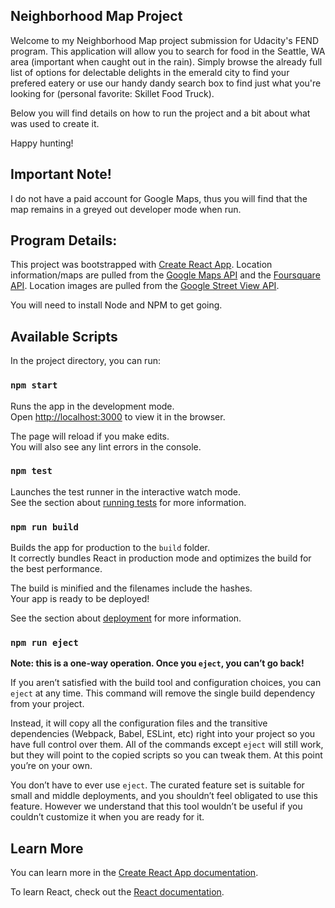 ## Neighborhood Map Project
Welcome to my Neighborhood Map project submission for Udacity's FEND program. This application will allow you to search for food in the Seattle, WA area (important when caught out in the rain). Simply browse the already full list of options for delectable delights in the emerald city to find your prefered eatery or use our handy dandy search box to find just what you're looking for (personal favorite: Skillet Food Truck).

Below you will find details on how to run the project and a bit about what was used to create it.

Happy hunting!

## Important Note!
I do not have a paid account for Google Maps, thus you will find that the map remains in a greyed out developer mode when run. 

## Program Details:
This project was bootstrapped with [Create React App](https://github.com/facebook/create-react-app).
Location information/maps are pulled from the [Google Maps API](https://developers.google.com/maps/documentation/) and the [Foursquare API](https://developer.foursquare.com/).
Location images are pulled from the [Google Street View API](https://developers.google.com/maps/documentation/streetview/intro).

You will need to install Node and NPM to get going.

## Available Scripts

In the project directory, you can run:

### `npm start`

Runs the app in the development mode.<br>
Open [http://localhost:3000](http://localhost:3000) to view it in the browser.

The page will reload if you make edits.<br>
You will also see any lint errors in the console.

### `npm test`

Launches the test runner in the interactive watch mode.<br>
See the section about [running tests](https://facebook.github.io/create-react-app/docs/running-tests) for more information.

### `npm run build`

Builds the app for production to the `build` folder.<br>
It correctly bundles React in production mode and optimizes the build for the best performance.

The build is minified and the filenames include the hashes.<br>
Your app is ready to be deployed!

See the section about [deployment](https://facebook.github.io/create-react-app/docs/deployment) for more information.

### `npm run eject`

**Note: this is a one-way operation. Once you `eject`, you can’t go back!**

If you aren’t satisfied with the build tool and configuration choices, you can `eject` at any time. This command will remove the single build dependency from your project.

Instead, it will copy all the configuration files and the transitive dependencies (Webpack, Babel, ESLint, etc) right into your project so you have full control over them. All of the commands except `eject` will still work, but they will point to the copied scripts so you can tweak them. At this point you’re on your own.

You don’t have to ever use `eject`. The curated feature set is suitable for small and middle deployments, and you shouldn’t feel obligated to use this feature. However we understand that this tool wouldn’t be useful if you couldn’t customize it when you are ready for it.

## Learn More

You can learn more in the [Create React App documentation](https://facebook.github.io/create-react-app/docs/getting-started).

To learn React, check out the [React documentation](https://reactjs.org/).

